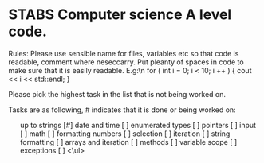 # STABS Computer science A level code.
Rules:
  Please use sensible name for files, variables etc so that code is readable, comment where neseccarry.
  Put pleanty of spaces in code to make sure that it is easily readable. E.g:\n
  for ( int i = 0; i < 10; i ++ ) {
      cout << i << std::endl;
  }

Please pick the highest task in the list that is not being worked on.

Tasks are as following, # indicates that it is done or being worked on:
<ul>
    up to strings           [#]
    date and time           [ ]
    enumerated types        [ ]
    pointers                [ ]
    input                   [ ]
    math                    [ ]
    formatting numbers      [ ]
    selection               [ ]
    iteration               [ ]
    string formatting       [ ]
    arrays and iteration    [ ]
    methods                 [ ]
    variable scope          [ ]
    exceptions              [ ]
<\ul>
    
